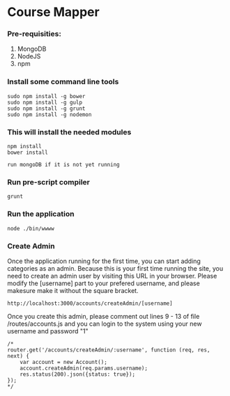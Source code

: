 # Course Mapper

### Pre-requisities:
1. MongoDB
2. NodeJS
3. npm

### Install some command line tools
```
sudo npm install -g bower
sudo npm install -g gulp
sudo npm install -g grunt
sudo npm install -g nodemon
```
### This will install the needed modules
```
npm install
bower install

run mongoDB if it is not yet running
```
### Run pre-script compiler
`grunt`

### Run the application
`node ./bin/wwww`

### Create Admin
Once the application running for the first time, you can start adding categories as an admin.
Because this is your first time running the site, you need to create an admin user by visiting this URL in your browser. 
Please modify the [username] part to your prefered username, and please makesure make it without the square bracket.

`http://localhost:3000/accounts/createAdmin/[username]`

Once you create this admin, please comment out lines 9 - 13 of file /routes/accounts.js
and you can login to the system using your new username and password "1"
```
/*
router.get('/accounts/createAdmin/:username', function (req, res, next) {
    var account = new Account();
    account.createAdmin(req.params.username);
    res.status(200).json({status: true});
});
*/
```

